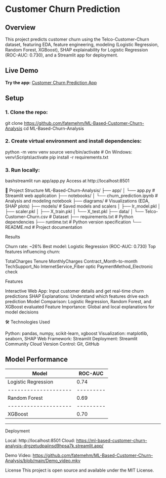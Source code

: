 # Customer Churn Prediction

## Overview
This project predicts customer churn using the Telco-Customer-Churn dataset, featuring EDA, feature engineering, modeling (Logistic Regression, Random Forest, XGBoost), SHAP explainability for Logistic Regression (ROC-AUC: 0.730), and a Streamlit app for deployment.

## Live Demo
**Try the app:** [Customer Churn Prediction App](https://ml-based-customer-churn-analysis-drgzetudpaiinsd9hpsa7k.streamlit.app/)

## Setup

### 1. Clone the repo:

git clone https://github.com/fatemehm/ML-Based-Customer-Churn-Analysis
cd ML-Based-Churn-Analysis

### 2. Create virtual environment and install dependencies:

python -m venv venv
source venv/bin/activate  # On Windows: venv\Scripts\activate
pip install -r requirements.txt

### 3. Run locally:
bashstreamlit run app/app.py
Access at http://localhost:8501

📁 Project Structure
ML-Based-Churn-Analysis/
├── app/
│   └── app.py                      # Streamlit web application
├── notebooks/
│   └── churn_prediction.ipynb      # Analysis and modeling notebook
├── diagrams/                        # Visualizations (EDA, SHAP plots)
├── models/                          # Saved models and scalers
│   ├── lr_model.pkl
│   ├── scaler.pkl
│   ├── X_train.pkl
│   └── X_test.pkl
├── data/
│   └── Telco-Customer-Churn.csv    # Dataset
├── requirements.txt                 # Python dependencies
├── runtime.txt                      # Python version specification
└── README.md                        # Project documentation

Results

Churn rate: ~26%
Best model: Logistic Regression (ROC-AUC: 0.730)
Top features influencing churn:

TotalCharges
Tenure
MonthlyCharges
Contract_Month-to-month
TechSupport_No
InternetService_Fiber optic
PaymentMethod_Electronic check



Features

Interactive Web App: Input customer details and get real-time churn predictions
SHAP Explanations: Understand which features drive each prediction
Model Comparison: Logistic Regression, Random Forest, and XGBoost evaluated
Feature Importance: Global and local explanations for model decisions

🛠️ Technologies Used

Python: pandas, numpy, scikit-learn, xgboost
Visualization: matplotlib, seaborn, SHAP
Web Framework: Streamlit
Deployment: Streamlit Community Cloud
Version Control: Git, GitHub

Model Performance
--------------------------------
|Model               | ROC-AUC |
|--------------------|---------|
|Logistic Regression |   0.74  |
|--------------------|---------|
|Random Forest       |   0.69  |
|--------------------|---------|
|XGBoost             |   0.70  |
--------------------------------

Deployment

Local: http://localhost:8501
Cloud: https://ml-based-customer-churn-analysis-drgzetudpaiinsd9hpsa7k.streamlit.app/

Demo Video: https://github.com/fatemehm/ML-Based-Customer-Churn-Analysis/blob/main/Demo_video.mkv

License
This project is open source and available under the MIT License.
